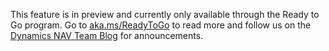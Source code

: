 This feature is in preview and currently only available through the Ready to Go program. Go to [aka.ms/ReadyToGo](https://aka.ms/readytogo) to read more and follow us on the [Dynamics NAV Team Blog](https://go.microsoft.com/fwlink/?linkid=834891) for announcements.